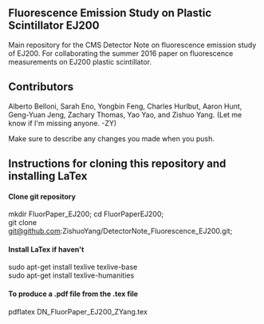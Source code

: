 ## Fluorescence Emission Study on Plastic Scintillator EJ200

Main repository for the CMS Detector Note on fluorescence emission study of EJ200.
For collaborating the summer 2016 paper on fluorescence measurements on EJ200 plastic scintillator.

## Contributors

Alberto Belloni, Sarah Eno, Yongbin Feng, Charles Hurlbut, Aaron Hunt, Geng-Yuan Jeng, Zachary Thomas, Yao Yao, and Zishuo Yang. (Let me know if I'm missing anyone. -ZY)

Make sure to describe any changes you made when you push.

## Instructions for cloning this repository and installing LaTex 
#### Clone git repository
mkdir FluorPaper_EJ200; cd FluorPaperEJ200;</br>
git clone git@github.com:ZishuoYang/DetectorNote_Fluorescence_EJ200.git; </br>
#### Install LaTex if haven't
sudo apt-get install texlive texlive-base</br>
sudo apt-get install texlive-humanities</br>
#### To produce a .pdf file from the .tex file
pdflatex DN_FluorPaper_EJ200_ZYang.tex</br>

